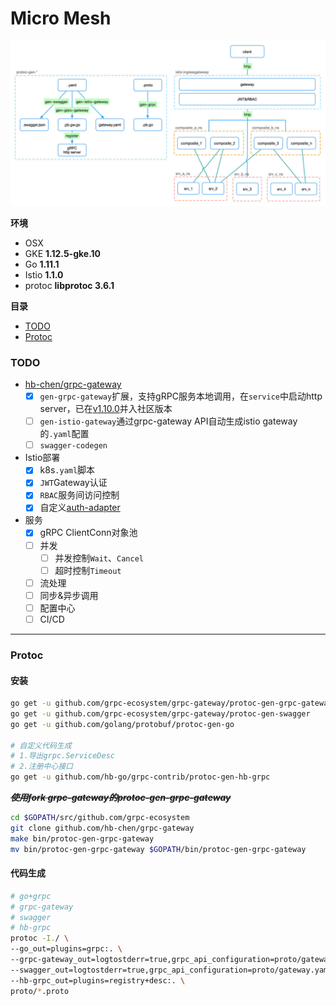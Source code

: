 Micro Mesh
=====

<a href="#">![micro-mesh](/doc/img/micro-mesh.jpg "micro-mesh")</a>

**环境**

- OSX
- GKE **1.12.5-gke.10**
- Go **1.11.1**
- Istio **1.1.0**
- protoc **libprotoc 3.6.1**

**目录**

- [TODO](#TODO)
- [Protoc](#Protoc)

### TODO

- [hb-chen/grpc-gateway](https://github.com/hb-chen/grpc-gateway)
    - [x] `gen-grpc-gateway`扩展，支持gRPC服务本地调用，在`service`中启动http server，已在[v1.10.0](https://github.com/grpc-ecosystem/grpc-gateway/releases/tag/v1.10.0)并入社区版本
    - [ ] `gen-istio-gateway`通过grpc-gateway API自动生成istio gateway的`.yaml`配置
    - [ ] `swagger-codegen`
- Istio部署
    - [x] k8s`.yaml`脚本
    - [x] `JWT`Gateway认证
    - [x] `RBAC`服务间访问控制
    - [x] 自定义[auth-adapter](/examples/adapter/auth)
- 服务
    - [x] gRPC ClientConn对象池
    - [ ] 并发
        - [ ] 并发控制`Wait`、`Cancel`
        - [ ] 超时控制`Timeout`
    - [ ] 流处理
    - [ ] 同步&异步调用
    - [ ] 配置中心
    - [ ] CI/CD

---
### Protoc

#### 安装

```bash
go get -u github.com/grpc-ecosystem/grpc-gateway/protoc-gen-grpc-gateway
go get -u github.com/grpc-ecosystem/grpc-gateway/protoc-gen-swagger
go get -u github.com/golang/protobuf/protoc-gen-go

# 自定义代码生成
# 1.导出grpc.ServiceDesc
# 2.注册中心接口
go get -u github.com/hb-go/grpc-contrib/protoc-gen-hb-grpc
```

***~~使用fork grpc-gateway的protoc-gen-grpc-gateway~~***
```bash
cd $GOPATH/src/github.com/grpc-ecosystem
git clone github.com/hb-chen/grpc-gateway
make bin/protoc-gen-grpc-gateway
mv bin/protoc-gen-grpc-gateway $GOPATH/bin/protoc-gen-grpc-gateway
```

#### 代码生成

```bash
# go+grpc
# grpc-gateway
# swagger
# hb-grpc
protoc -I./ \
--go_out=plugins=grpc:. \
--grpc-gateway_out=logtostderr=true,grpc_api_configuration=proto/gateway.yaml:. \
--swagger_out=logtostderr=true,grpc_api_configuration=proto/gateway.yaml:. \
--hb-grpc_out=plugins=registry+desc:. \
proto/*.proto
```
